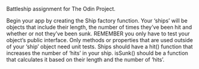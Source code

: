 Battleship assignment for The Odin Project.

Begin your app by creating the Ship factory function.
Your ‘ships’ will be objects that include their length, the number of times they’ve been hit and whether or not they’ve been sunk.
REMEMBER you only have to test your object’s public interface. Only methods or properties that are used outside of your ‘ship’ object need unit tests.
Ships should have a hit() function that increases the number of ‘hits’ in your ship.
isSunk() should be a function that calculates it based on their length and the number of ‘hits’.